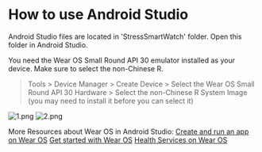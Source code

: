 # How to use Android Studio

Android Studio files are located in 'StressSmartWatch' folder. Open this folder in Android Studio.

You need the Wear OS Small Round API 30 emulator installed as your device. Make sure to select the non-Chinese R. 

> Tools > Device Manager > Create Device > Select the Wear OS Small Round API 30 Hardware > Select the non-Chinese R System Image (you may need to install it before you can select it)

![1.png](https://hackmd.io/_uploads/HyfWVdS7T.png)
![2.png](https://hackmd.io/_uploads/rkBW4_Sm6.png)

More Resources about Wear OS in Android Studio:
[Create and run an app on Wear OS](https://developer.android.com/training/wearables/get-started/creating)
[Get started with Wear OS](https://developer.android.com/training/wearables)
[Health Services on Wear OS](https://developer.android.com/health-and-fitness/guides/health-services)
